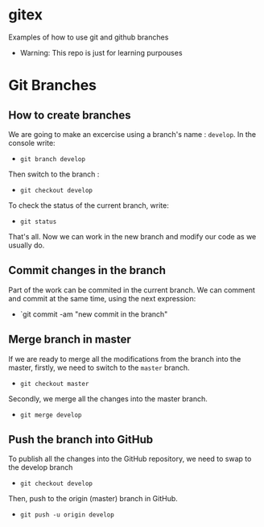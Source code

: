 # gitex
Examples of how to use git and github branches
* Warning: This repo is just for learning purpouses

# Git Branches

## How to create branches

We are going to make an excercise using a branch's name : ``develop``. In the console write:

- `git branch develop`

Then switch to the branch :

- `git checkout develop`

To check the status of the current branch, write:

- `git status`  

That's all. Now we can work in the new branch and modify our code as we usually do.


## Commit changes in the branch

Part of the work can be commited in the current branch. We can comment and commit at the same time, using the next expression:

- `git commit -am "new commit in the branch"

## Merge branch in master

If we are ready to merge all the modifications from the branch into the master, firstly, we need to switch to the ``master`` branch.  

- `git checkout master`

Secondly, we merge all the changes into the master branch.

- `git merge develop` 


## Push the branch into GitHub

To publish all the changes into the GitHub repository, we need to swap to the develop branch 

- `git checkout develop`

Then, push to the origin (master) branch in GitHub.

- `git push -u origin develop`


